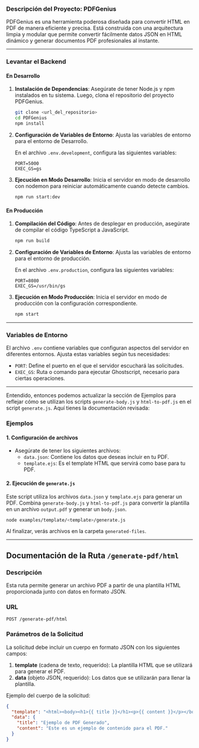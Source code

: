 ### Descripción del Proyecto: PDFGenius

PDFGenius es una herramienta poderosa diseñada para convertir HTML en PDF de manera eficiente y precisa. Está construida con una arquitectura limpia y modular que permite convertir fácilmente datos JSON en HTML dinámico y generar documentos PDF profesionales al instante.

---

### Levantar el Backend

#### En Desarrollo

1. **Instalación de Dependencias**: Asegúrate de tener Node.js y npm instalados en tu sistema. Luego, clona el repositorio del proyecto PDFGenius.

   ```bash
   git clone <url_del_repositorio>
   cd PDFGenius
   npm install
   ```

2. **Configuración de Variables de Entorno**: Ajusta las variables de entorno para el entorno de Desarrollo.

   En el archivo `.env.development`, configura las siguientes variables:

   ```plaintext
   PORT=5000
   EXEC_GS=gs
   ```

3. **Ejecución en Modo Desarrollo**: Inicia el servidor en modo de desarrollo con nodemon para reiniciar automáticamente cuando detecte cambios.

   ```bash
   npm run start:dev
   ```

#### En Producción

1. **Compilación del Código**: Antes de desplegar en producción, asegúrate de compilar el código TypeScript a JavaScript.

   ```bash
   npm run build
   ```

2. **Configuración de Variables de Entorno**: Ajusta las variables de entorno para el entorno de producción.

   En el archivo `.env.production`, configura las siguientes variables:

   ```plaintext
   PORT=8080
   EXEC_GS=/usr/bin/gs
   ```

3. **Ejecución en Modo Producción**: Inicia el servidor en modo de producción con la configuración correspondiente.

   ```bash
   npm start
   ```

---

### Variables de Entorno

El archivo `.env` contiene variables que configuran aspectos del servidor en diferentes entornos. Ajusta estas variables según tus necesidades:

- `PORT`: Define el puerto en el que el servidor escuchará las solicitudes.
- `EXEC_GS`: Ruta o comando para ejecutar Ghostscript, necesario para ciertas operaciones.

---

Entendido, entonces podemos actualizar la sección de Ejemplos para reflejar cómo se utilizan los scripts `generate-body.js` y `html-to-pdf.js` en el script `generate.js`. Aquí tienes la documentación revisada:

### Ejemplos

#### 1. Configuración de archivos

   - Asegúrate de tener los siguientes archivos:
     - `data.json`: Contiene los datos que deseas incluir en tu PDF.
     - `template.ejs`: Es el template HTML que servirá como base para tu PDF.

#### 2. Ejecución de `generate.js`

   Este script utiliza los archivos `data.json` y `template.ejs` para generar un PDF. Combina `generate-body.js` y `html-to-pdf.js` para convertir la plantilla en un archivo `output.pdf` y generar un `body.json`.

   ```bash
   node examples/template/<template>/generate.js
   ```

   Al finalizar, verás archivos en la carpeta `generated-files`.

---
## Documentación de la Ruta `/generate-pdf/html`

### Descripción
Esta ruta permite generar un archivo PDF a partir de una plantilla HTML proporcionada junto con datos en formato JSON.

### URL
```
POST /generate-pdf/html
```

### Parámetros de la Solicitud
La solicitud debe incluir un cuerpo en formato JSON con los siguientes campos:

1. **template** (cadena de texto, requerido): La plantilla HTML que se utilizará para generar el PDF.
2. **data** (objeto JSON, requerido): Los datos que se utilizarán para llenar la plantilla.

Ejemplo del cuerpo de la solicitud:
```json
{
  "template": "<html><body><h1>{{ title }}</h1><p>{{ content }}</p></body></html>",
  "data": {
    "title": "Ejemplo de PDF Generado",
    "content": "Este es un ejemplo de contenido para el PDF."
  }
}
```
